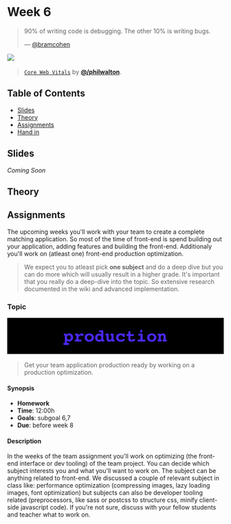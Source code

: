 # Week 6

> 90% of writing code is debugging. The other 10% is writing bugs.
>
> — [@bramcohen][quote-author]

[![][inspiration-cover]][inspiration-link]

> [`Core Web Vitals`][inspiration-link] by
> [**@/philwalton**][inspiration-author].

## Table of Contents

*  [Slides](#slides)
*  [Theory](#theory)
*  [Assignments](#assignments)
*  [Hand in](#hand-in)

## Slides

_Coming Soon_

## Theory

## Assignments

The upcoming weeks you'll work with your team to create a complete matching application. So most of the time of front-end is spend building out your application, adding features and building the front-end. Additionaly you'll work on (atleast one) front-end production optimization.

> We expect you to atleast pick **one subject** and do a deep dive but you can do more which will usually result in a higher grade. It's important that you really do a deep-dive into the topic. So extensive research documented in the wiki and advanced implementation.

### Topic

![Production banner](assets/banners/production.jpg)

> Get your team application production ready by working on a production optimization.

#### Synopsis

*   **Homework**
*   **Time**: 12:00h
*   **Goals**: subgoal 6,7
*   **Due**: before week 8

#### Description
In the weeks of the team assignment you'll work on optimizing (the front-end interface or dev tooling) of the team project. You can decide which subject interests you and what you'll want to work on. The subject can be anything related to front-end. We discussed a couple of relevant subject in class like: performance optimization (compressing images, lazy loading images, font optimization) but subjects can also be developer tooling related (preprocessors, like sass or postcss to structure css, minify client-side javascript code). If you're not sure, discuss with your fellow students and teacher what to work on.

[quote-author]: https://twitter.com/bramcohen/status/51714087842877440
[inspiration-cover]: assets/images/web-vitals.png
[inspiration-link]: https://web.dev/vitals/
[inspiration-author]: https://twitter.com/philwalton